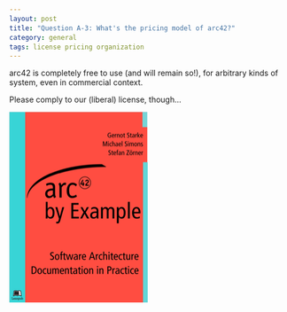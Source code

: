 ```yaml
---
layout: post
title: "Question A-3: What's the pricing model of arc42?"
category: general
tags: license pricing organization
---
```


arc42 is completely free to use (and will remain so!), for
arbitrary kinds of system, even in commercial context.

Please comply to our (liberal) license, though...

![](/images/arc42ByExample-small.png)
